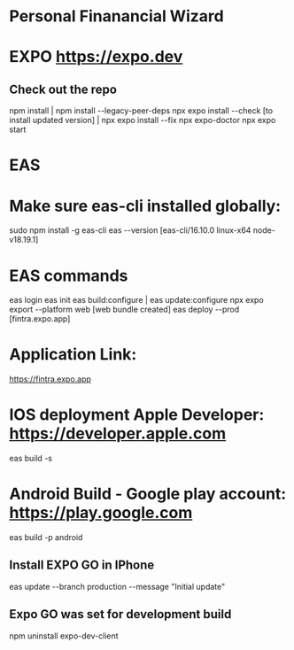 # Personal Finanancial Wizard

# EXPO https://expo.dev

## Check out the repo
npm install  | npm install --legacy-peer-deps
npx expo install --check  [to install updated version]  | npx expo install --fix
npx expo-doctor
npx expo start

# EAS
# Make sure eas-cli installed globally: 
sudo npm install -g eas-cli
eas --version [eas-cli/16.10.0 linux-x64 node-v18.19.1]

# EAS commands
eas login
eas init
eas build:configure  | eas update:configure
npx expo export --platform web [web bundle created]
eas deploy --prod  [fintra.expo.app]

# Application Link:
https://fintra.expo.app

# IOS deployment Apple Developer: https://developer.apple.com

eas build -s

# Android Build - Google play account: https://play.google.com

eas build -p android


## Install EXPO GO in IPhone
eas update --branch production --message "Initial update"

## Expo GO was set for development build
npm uninstall expo-dev-client
